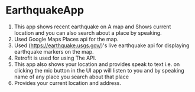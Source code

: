 # EarthquakeApp
1. This app shows recent earthquake on A map and Shows current location and you can also search about a place by speaking.
2. Used Google Maps Places api for the map.
3. Used (https://earthquake.usgs.gov/)'s live earthquake api for displaying earthquake markers on the map.
4. Retrofit is used for using The API.
5. This app also shows your location and provides speak to text i.e. on clicking the mic button in the UI app will listen to you and by speaking name of any place you search      about that place
6. Provides your current location and address.
